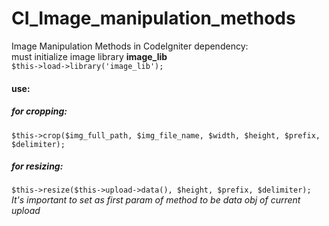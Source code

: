 # CI_Image_manipulation_methods
Image Manipulation Methods in CodeIgniter
dependency:<br />
must initialize image library <strong>image_lib</strong><br />
<code>$this->load->library('image_lib');</code>
<div>
<h4>use:</h4>
<h5>for cropping:</h5>
<code>$this->crop($img_full_path, $img_file_name, $width, $height, $prefix, $delimiter);</code>
<h5>for resizing:</h5>
<code>$this->resize($this->upload->data(), $height, $prefix, $delimiter);</code><br/>
<i>It's important to set as first param of method to be data obj of current upload</i>
</div>
